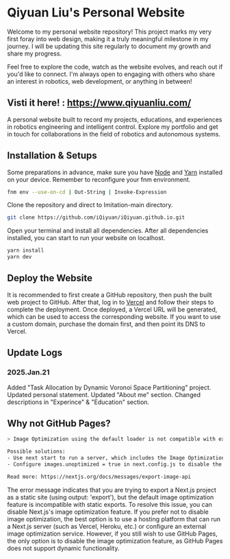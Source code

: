 # Qiyuan Liu's Personal Website
Welcome to my personal website repository! This project marks my very first foray into web design, making it a truly meaningful milestone in my journey. I will be updating this site regularly to document my growth and share my progress.

Feel free to explore the code, watch as the website evolves, and reach out if you'd like to connect. I'm always open to engaging with others who share an interest in robotics, web development, or anything in between!

## Visti it here! : https://www.qiyuanliu.com/
A personal website built to record my projects, educations, and experiences in robotics engineering and intelligent control. Explore my portfolio and get in touch for collaborations in the field of robotics and autonomous systems.

## Installation & Setups
Some preparations in advance, make sure you have [Node](https://nodejs.org/en/download/package-manager) and [Yarn](https://yarnpkg.com/getting-started/install) installed on your device. Remember to reconfigure your fnm environment.
```bash
fnm env --use-on-cd | Out-String | Invoke-Expression
```
Clone the repository and direct to Imitation-main directory.
```bash
git clone https://github.com/iQiyuan/iQiyuan.github.io.git
```
Open your terminal and install all dependencies. After all dependencies installed, you can start to run your website on localhost.
```bash
yarn install
yarn dev
```

## Deploy the Website
It is recommended to first create a GitHub repository, then push the built web project to GitHub. After that, log in to [Vercel](https://vercel.com/) and follow their steps to complete the deployment. Once deployed, a Vercel URL will be generated, which can be used to access the corresponding website. If you want to use a custom domain, purchase the domain first, and then point its DNS to Vercel.

## Update Logs

### 2025.Jan.21
Added "Task Allocation by Dynamic Voronoi Space Partitioning" project. Updated personal statement. Updated "About me" section. Changed descriptions in "Experince" & "Education" section.

## Why not GitHub Pages?
```bash
> Image Optimization using the default loader is not compatible with export.

Possible solutions:
- Use next start to run a server, which includes the Image Optimization API.
- Configure images.unoptimized = true in next.config.js to disable the Image Optimization API.

Read more: https://nextjs.org/docs/messages/export-image-api
```
The error message indicates that you are trying to export a Next.js project as a static site (using output: 'export'), but the default image optimization feature is incompatible with static exports. To resolve this issue, you can disable Next.js's image optimization feature. If you prefer not to disable image optimization, the best option is to use a hosting platform that can run a Next.js server (such as Vercel, Heroku, etc.) or configure an external image optimization service. However, if you still wish to use GitHub Pages, the only option is to disable the image optimization feature, as GitHub Pages does not support dynamic functionality.